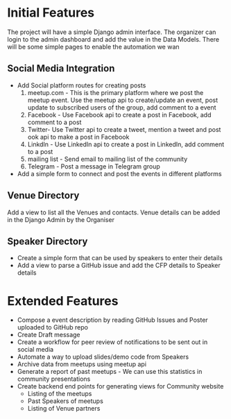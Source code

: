 # Initial Features

The project will have a simple Django admin interface. The organizer can login to the admin dashboard and add the value in the Data Models. There will be some simple pages to enable the automation we wan

## Social Media Integration
- Add Social platform routes for creating posts
    1. meetup.com - This is the primary platform where we post the meetup event. Use the meetup api to create/update an event, post update to subscribed users of the group, add comment to a event
    2. Facebook - Use Facebook api to create a post in Facebook, add comment to a post
    3. Twitter- Use Twitter api to create a tweet, mention a tweet and post                                                                                                                                                                                                                                                                                                                                                                                                                                                                                                                                                                                                                                                                                                                                                                                                                                                                                                                                                                                                                                                                                                                                                                                                                                                                                                                                                                                                                                                                                                                                                                                                                                                                                                                                                                                                                                                                                                                                                                                                                                                                                                                                                                                                                                                                                                                                    ook api to make a post in Facebook
    4. LinkdIn - Use LinkedIn api to create a post in LinkedIn, add comment to a post
    5. mailing list - Send email to mailing list of the community
    6. Telegram - Post a message in Telegram group
- Add a simple form to connect and post the events in different platforms

## Venue Directory
Add a view to list all the Venues and contacts. Venue details can be added in the Django Admin by the Organiser

## Speaker Directory
- Create a simple form that can be used by speakers to enter their details
- Add a view to parse a GitHub issue and add the CFP details to Speaker details

# Extended Features
- Compose a event description by reading GitHub Issues and Poster uploaded to GitHub repo
- Create Draft message
- Create a workflow for peer review of notifications to be sent out in social media
- Automate a way to upload slides/demo code from Speakers
- Archive data from meetups using meetup api
- Generate a report of past meetups - We can use this statistics in community presentations
- Create backend end points for generating views for Community website
    - Listing of the meetups
    - Past Speakers of meetups
    - Listing of Venue partners
